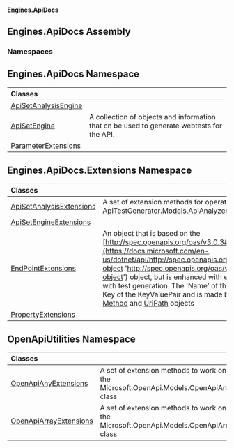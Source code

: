#### [Engines.ApiDocs](Engines.ApiDocs.md 'Engines.ApiDocs')

## Engines.ApiDocs Assembly
### Namespaces

<a name='Engines.ApiDocs'></a>

## Engines.ApiDocs Namespace

| Classes | |
| :--- | :--- |
| [ApiSetAnalysisEngine](ApiSetAnalysisEngine.md 'Engines.ApiDocs.ApiSetAnalysisEngine') | |
| [ApiSetEngine](ApiSetEngine.md 'Engines.ApiDocs.ApiSetEngine') | A collection of objects and information that cn be used to  generate webtests for the API. |
| [ParameterExtensions](ParameterExtensions.md 'Engines.ApiDocs.ParameterExtensions') | |

<a name='Engines.ApiDocs.Extensions'></a>

## Engines.ApiDocs.Extensions Namespace

| Classes | |
| :--- | :--- |
| [ApiSetAnalysisExtensions](ApiSetAnalysisExtensions.md 'Engines.ApiDocs.Extensions.ApiSetAnalysisExtensions') | A set of extension methods for operating on an [ApiTestGenerator.Models.ApiAnalyzer.ApiSetAnalysis](https://docs.microsoft.com/en-us/dotnet/api/ApiTestGenerator.Models.ApiAnalyzer.ApiSetAnalysis 'ApiTestGenerator.Models.ApiAnalyzer.ApiSetAnalysis') model |
| [ApiSetEngineExtensions](ApiSetEngineExtensions.md 'Engines.ApiDocs.Extensions.ApiSetEngineExtensions') | |
| [EndPointExtensions](EndPointExtensions.md 'Engines.ApiDocs.Extensions.EndPointExtensions') | An object that is based on the [http://spec.openapis.org/oas/v3.0.3#operation-object](https://docs.microsoft.com/en-us/dotnet/api/http://spec.openapis.org/oas/v3.0.3#operation-object 'http://spec.openapis.org/oas/v3.0.3#operation-object') object, but is enhanced with extra information to help with test generation. The 'Name' of the object is stored in the Key of the KeyValuePair and is made  by combining the [Method](https://docs.microsoft.com/en-us/dotnet/api/Method 'Method') and [UriPath](https://docs.microsoft.com/en-us/dotnet/api/UriPath 'UriPath') objects |
| [PropertyExtensions](PropertyExtensions.md 'Engines.ApiDocs.Extensions.PropertyExtensions') | |

<a name='OpenApiUtilities'></a>

## OpenApiUtilities Namespace

| Classes | |
| :--- | :--- |
| [OpenApiAnyExtensions](OpenApiAnyExtensions.md 'OpenApiUtilities.OpenApiAnyExtensions') | A set of extension methods to work on the Microsoft.OpenApi.Models.OpenApiAny class |
| [OpenApiArrayExtensions](OpenApiArrayExtensions.md 'OpenApiUtilities.OpenApiArrayExtensions') | A set of extension methods to work on the Microsoft.OpenApi.Models.OpenApiArray class |
